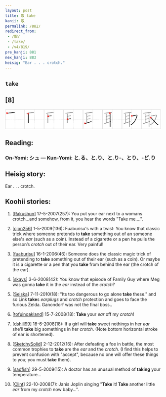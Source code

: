 ```yaml
---
layout: post
title: 取 take
kanji: 取
permalink: /882/
redirect_from:
 - /取/
 - /take/
 - /v4/819/
pre_kanji: 881
nex_kanji: 883
heisig: "Ear . . . crotch."
---
```


## `take`

## [8]

<div class="stroke"><img src="../images/E58F96.png" /></div>

## Reading:

### On-Yomi: シュ &mdash; Kun-Yomi: と.る、と.り、と.り-、とり、-ど.り

## Heisig story:

Ear . . . crotch.

## Koohii stories:

1) [<a href="http://kanji.koohii.com/profile/Rakushun">Rakushun</a>] 17-5-2007(257): You put your ear next to a womans crotch...and somehow, from it, you hear the words &quot;Take me....&quot;.

2) [<a href="http://kanji.koohii.com/profile/cjon256">cjon256</a>] 1-5-2009(136): Fuaburisu&#039;s with a twist: You know that classic trick where someone pretends to<strong> take</strong> something out of an someone else&#039;s <em>ear</em> (such as a coin). Instead of a cigarette or a pen he pulls the person’s <em>crotch</em> out of their ear. Very painful!

3) [<a href="http://kanji.koohii.com/profile/fuaburisu">fuaburisu</a>] 16-1-2006(46): Someone does the classic magic trick of pretending to<strong> take</strong> something out of their ear (such as a coin). Or maybe it is a cigarette or a pen that you<strong> take</strong> from behind the ear (the crotch of the ear).

4) [<a href="http://kanji.koohii.com/profile/skays">skays</a>] 3-6-2008(42): You know that episode of Family Guy where Meg was gonna<strong> take</strong> it in the <em>ear</em> instead of the <em>crotch</em>?

5) [<a href="http://kanji.koohii.com/profile/Seiska">Seiska</a>] 7-11-2010(18): &quot;Its too dangerous to go alone<strong> take</strong> these.&quot; and so Link<strong> take</strong>s <em>earplugs</em> and <em>crotch</em> protection and goes to face the furious Zelda. Ganondorf was not the final boss..

6) [<a href="http://kanji.koohii.com/profile/tofuinoakland">tofuinoakland</a>] 15-7-2008(18): <strong>Take</strong> your <em>ear</em> off my <em>crotch</em>!

7) [<a href="http://kanji.koohii.com/profile/dshill99">dshill99</a>] 18-6-2008(18): If a girl will<strong> take</strong> sweet nothings in her <em>ear</em> she&#039;ll<strong> take</strong> big somethings in her <em>crotch</em>. (Note bottom horizontal stroke of ear is shortened).

8) [<a href="http://kanji.koohii.com/profile/SketchySolid">SketchySolid</a>] 2-12-2012(16): After defeating a foe in battle, the most common trophies to <strong>take</strong> are the <em>ear</em> and the <em>crotch</em>. (I find this helps to prevent confusion with &quot;accept&quot;, because no one will offer these things to you; you must<strong> take</strong> them).

9) [<a href="http://kanji.koohii.com/profile/sadfish">sadfish</a>] 29-5-2009(15): A doctor has an unusual method of <strong>taking</strong> your temperature...

10) [<a href="http://kanji.koohii.com/profile/Clint">Clint</a>] 22-10-2008(7): Janis Joplin singing &quot;<strong>Take</strong> it!<strong> Take</strong> another little <em>ear</em> from my <em>crotch</em> now baby...&quot;.
